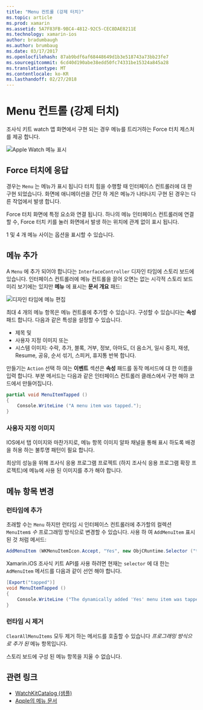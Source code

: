 ```yaml
---
title: "Menu 컨트롤 (강제 터치)"
ms.topic: article
ms.prod: xamarin
ms.assetid: 5A7F83FB-9BC4-4812-92C5-CEC8DAE8211E
ms.technology: xamarin-ios
author: bradumbaugh
ms.author: brumbaug
ms.date: 03/17/2017
ms.openlocfilehash: 87ab9bdf6af68448649d1b3e518743a73bb23fe7
ms.sourcegitcommit: 6cd40d190abe38edd50fc74331be15324a845a28
ms.translationtype: MT
ms.contentlocale: ko-KR
ms.lasthandoff: 02/27/2018
---
```

# <a name="menu-control-force-touch"></a>Menu 컨트롤 (강제 터치)

조사식 키트 watch 앱 화면에서 구현 되는 경우 메뉴를 트리거하는 Force 터치 제스처를 제공 합니다.

![](menu-images/menu.png "Apple Watch 메뉴 표시")
<!-- watch image courtesy of http://infinitapps.com/bezel/ -->

## <a name="responding-to-force-touch"></a>Force 터치에 응답

경우는 `Menu` 는 메뉴가 표시 됩니다 터치 힘을 수행할 때 인터페이스 컨트롤러에 대 한 구현 되었습니다. 화면에 애니메이션을 간단 하 게은 메뉴가 나타나지 구현 된 경우는 다른 작업에서 발생 합니다.

Force 터치 화면에 특정 요소와 연결 됩니다. 하나의 메뉴 인터페이스 컨트롤러에 연결할 수, Force 터치 키를 눌러 화면에서 발생 하는 위치에 관계 없이 표시 됩니다.

1 및 4 개 메뉴 사이는 옵션을 표시할 수 있습니다.


## <a name="adding-a-menu"></a>메뉴 추가

A `Menu` 에 추가 되어야 합니다는 `InterfaceController` 디자인 타임에 스토리 보드에 있습니다. 인터페이스 컨트롤러에 메뉴 컨트롤을 끌어 오면는 없는 시각적 스토리 보드 미리 보기에는 있지만 **메뉴** 에 표시는 **문서 개요** 패드:

![](menu-images/menu-action.png "디자인 타임에 메뉴 편집")

최대 4 개의 메뉴 항목은 메뉴 컨트롤에 추가할 수 있습니다. 구성할 수 있습니다는 **속성** 패드 합니다. 다음과 같은 특성을 설정할 수 있습니다.

- 제목 및
- 사용자 지정 이미지 또는
- 시스템 이미지: 수락, 추가, 블록, 거부, 정보, 아마도, 더 음소거, 일시 중지, 재생, Resume, 공유, 순서 섞기, 스피커, 휴지통 반복 합니다.

만들기는 `Action` 선택 하 여는 **이벤트** 섹션은 **속성** 패드를 동작 메서드에 대 한 이름을 입력 합니다. 부분 메서드는 다음과 같은 인터페이스 컨트롤러 클래스에서 구현 해야 코드에서 만들어집니다.

```csharp
partial void MenuItemTapped ()
{
    Console.WriteLine ("A menu item was tapped.");
}
```

### <a name="custom-images"></a>사용자 지정 이미지

IOS에서 탭 이미지와 마찬가지로, 메뉴 항목 이미지 알파 채널을 통해 표시 하도록 배경을 허용 하는 불투명 패턴이 필요 합니다.

최상의 성능을 위해 조사식 응용 프로그램 프로젝트 (하지 조사식 응용 프로그램 확장 프로젝트)에 메뉴에 사용 된 이미지를 추가 해야 합니다.


## <a name="changing-the-menu-items"></a>메뉴 항목 변경

<!--
### Design Time Items

Menu items added the the storyboard can be shown and hidden programmatically.
-->

### <a name="adding-at-runtime"></a>런타임에 추가

초래할 수는 `Menu` 하지만 런타임 시 인터페이스 컨트롤러에 추가할의 컬렉션 `MenuItem`s *수* 프로그래밍 방식으로 변경할 수 있습니다.
사용 하 여 `AddMenuItem` 표시 된 것 처럼 메서드:

```csharp
AddMenuItem (WKMenuItemIcon.Accept, "Yes", new ObjCRuntime.Selector ("tapped"));
```

Xamarin.iOS 조사식 키트 API를 사용 하려면 현재는 `selector` 에 대 한는 `AdMenuItem` 메서드를 다음과 같이 선언 해야 합니다.

```csharp
[Export("tapped")]
void MenuItemTapped ()
{
    Console.WriteLine ("The dynamically added 'Yes' menu item was tapped.");
}
```

### <a name="removing-at-runtime"></a>런타임 시 제거

`ClearAllMenuItems` 모두 제거 하는 메서드를 호출할 수 있습니다 *프로그래밍 방식으로 추가 된* 메뉴 항목입니다.

스토리 보드에 구성 된 메뉴 항목을 지울 수 없습니다.



## <a name="related-links"></a>관련 링크

- [WatchKitCatalog (샘플)](https://developer.xamarin.com/samples/monotouch/watchOS/WatchKitCatalog/)
- [Apple의 메뉴 문서](https://developer.apple.com/library/prerelease/ios/documentation/General/Conceptual/WatchKitProgrammingGuide/Menus.html)
